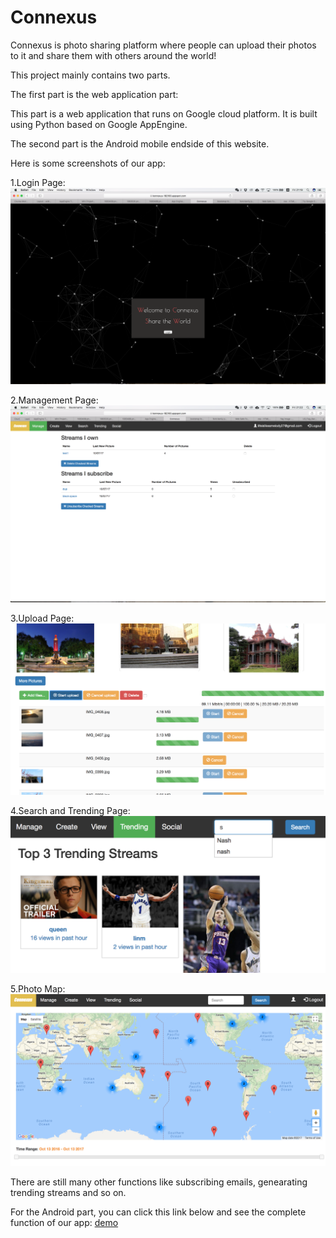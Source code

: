 # Connexus
Connexus is photo sharing platform where people can upload their photos to it and share them with others around the world!

This project mainly contains two parts.


The first part is the web application part:

This part is a web application that runs on Google cloud platform. It is built using Python based on Google AppEngine.

The second part is the Android mobile endside of this website.

Here is some screenshots of our app:

1.Login Page:
![image](https://github.com/linm95/Connexus/blob/master/screenshots/Login.png)

2.Management Page:
![image](https://github.com/linm95/Connexus/blob/master/screenshots/manage.png)

3.Upload Page:
![image](https://github.com/linm95/Connexus/blob/master/screenshots/upload.png)

4.Search and Trending Page:
![image](https://github.com/linm95/Connexus/blob/master/screenshots/search.png)

5.Photo Map:
![image](https://github.com/linm95/Connexus/blob/master/screenshots/geo.png)

There are still many other functions like subscribing emails, genearating trending streams and so on.

For the Android part, you can click this link below and see the complete function of our app:
[demo](https://github.com/linm95/Connexus/blob/master/screenshots/device-2017-10-27-235034.mp4)
